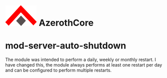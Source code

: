 # ![logo](https://raw.githubusercontent.com/azerothcore/azerothcore.github.io/master/images/logo-github.png) AzerothCore

# mod-server-auto-shutdown

The module was intended to perform a daily, weekly or monthly restart. I have changed this, the module always performs at least one restart per day and can be configured to perform multiple restarts.
